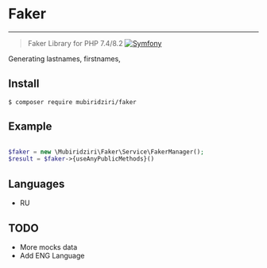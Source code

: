 # Faker 
___
> Faker Library for PHP 7.4/8.2
[![Symfony](https://github.com/Mubiridziri/faker/actions/workflows/symfony.yml/badge.svg)](https://github.com/Mubiridziri/faker/actions/workflows/symfony.yml)


Generating lastnames, firstnames, 


## Install
```
$ composer require mubiridziri/faker
```

## Example

```php

$faker = new \Mubiridziri\Faker\Service\FakerManager();
$result = $faker->{useAnyPublicMethods}()

```

## Languages

 - RU

## TODO

- More mocks data
- Add ENG Language
